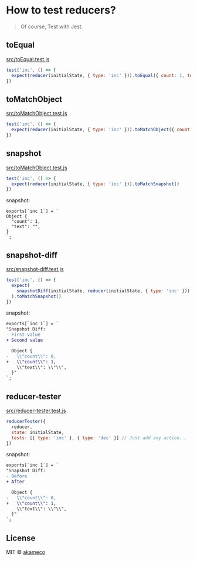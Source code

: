 # How to test reducers?

> Of course, Test with Jest.

## toEqual

[src/toEqual.test.js](src/toEqual.test.js)

```js
test('inc', () => {
  expect(reducer(initialState, { type: 'inc' })).toEqual({ count: 1, text: '' })
})
```

## toMatchObject

[src/toMatchObject.test.js](src/toMatchObject.test.js)

```js
test('inc', () => {
  expect(reducer(initialState, { type: 'inc' })).toMatchObject({ count: 1 })
})
```

## snapshot

[src/toMatchObject.test.js](src/toMatchObject.test.js)

```js
test('inc', () => {
  expect(reducer(initialState, { type: 'inc' })).toMatchSnapshot()
})
```

snapshot:

```
exports[`inc 1`] = `
Object {
  "count": 1,
  "text": "",
}
`;
```

## snapshot-diff

[src/snapshot-diff.test.js](src/snapshot-diff.test.js)

```js
test('inc', () => {
  expect(
    snapshotDiff(initialState, reducer(initialState, { type: 'inc' }))
  ).toMatchSnapshot()
})
```

snapshot:

```diff
exports[`inc 1`] = `
"Snapshot Diff:
- First value
+ Second value

  Object {
-   \\"count\\": 0,
+   \\"count\\": 1,
    \\"text\\": \\"\\",
  }"
`;
```

## reducer-tester

[src/reducer-tester.test.js](src/reducer-tester.test.js)

```js
reducerTester({
  reducer,
  state: initialState,
  tests: [{ type: 'inc' }, { type: 'dec' }] // Just add any action...
})
```

snapshot:

```diff
exports[`inc 1`] = `
"Snapshot Diff:
- Before
+ After

  Object {
-   \\"count\\": 0,
+   \\"count\\": 1,
    \\"text\\": \\"\\",
  }"
`;
```

## License

MIT © [akameco](http://akameco.github.io)
